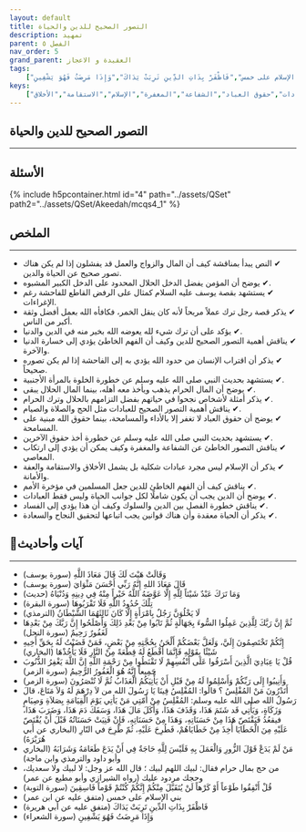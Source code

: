 ```yaml
---
layout: default
title: التصور الصحيح للدين والحياة
description: تمهيد 
parent: الفصل ٥
nav_order: 5
grand_parent: العقيدة و الاعجاز
tags: 
    ["وَقَالَتْ هَيْتَ لَكَ قَالَ مَعَاذَ اللَّهِ","قَالَ مَعَاذَ اللهِ إِنَّهُ رَبِّي أَحْسَنَ مَثْوَايَ","وَمَا تَرَكَ عَبْدٌ شَيْئاً لِلَّهِ إِلَّا عَوَّضَهُ اللَّهُ خَيْراً مِنْهُ فِي دِينِهِ وَدُنْيَاهُ","تِلْكَ حُدُودُ اللَّهِ فَلَا تَقْرَبُوهَا","لَا يَخْلُوَنَّ رَجُلٌ بِامْرَأَةٍ إِلَّا كَانَ ثَالِثَهُمَا الشَّيْطَانُ","ثُمَّ إِنَّ رَبَّكَ لِلَّذِينَ عَمِلُوا السُّوءَ بِجَهَالَةٍ ثُمَّ تَابُوا مِنْ بَعْدِ ذَلِكَ وَأَصْلَحُوا إِنَّ رَبَّكَ مِنْ بَعْدِهَا لَغَفُورٌ رَحِيمٌ","إِنَّكُمْ تَخْتَصِمُونَ إِلَيَّ، وَلَعَلَّ بَعْضَكُمْ أَلْحَنُ بِحُجَّتِهِ مِنْ بَعْضٍ، فَمَنْ قَضَيْتُ لَهُ بِحَقِّ أَخِيهِ شَيْئًا بِقَوْلِهِ فَإِنَّمَا أَقْطَعُ لَهُ قِطْعَةً مِنْ النَّارِ فَلَا يَأْخُذْهَا","قُلْ يَا عِبَادِيَ الَّذِينَ أَسْرَفُوا عَلَى أَنْفُسِهِمْ لَا تَقْنَطُوا مِنْ رَحْمَةِ اللَّهِ إِنَّ اللَّهَ يَغْفِرُ الذُّنُوبَ جَمِيعاً إِنَّهُ هُوَ الْغَفُورُ الرَّحِيمُ","وَأَنِيبُوا إِلَى رَبِّكُمْ وَأَسْلِمُوا لَهُ مِنْ قَبْلِ أَنْ يَأْتِيَكُمُ الْعَذَابُ ثُمَّ لَا تُنْصَرُونَ","أَتَدْرُونَ مَنْ المُفْلِسُ ؟ قالُوا: المُفْلِسُ فِينَا يَا رَسُولَ الله من لاَ دِرْهَمَ لَهُ وَلاَ مَتَاعَ، قالَ رَسُولُ الله صلى الله عليه وسلم: المُفْلِسُ مِنْ أَمّتِي مَنْ يَأتِي يَوْمَ الْقِيَامَةِ بِصَلاَةِ وَصِيَامٍ وَزَكَاةٍ، وَيَأْتِي قَد شَتَمَ هَذَا، وَقَذَفَ هَذَا، وَأَكَلَ مَالَ هَذَا، وَسَفَكَ دَمَ هَذَا، وَضَرَبَ هَذَا، فيقعُدُ فَيَقْتَصّ هَذَا مِنْ حَسَنَاتِهِ، وَهَذَا مِنْ حَسَنَاتِهِ، فَإِنْ فَنِيَتْ حَسَنَاتُهُ قَبْلَ أَنْ يُقْتَصّ عَلَيْهِ مِنَ الْخَطَايَا أُخِذَ مِنْ خَطَايَاهُمْ، فَطُرِحَ عَلَيْهِ، ثُمّ طُرِحَ في النّارِ","مَنْ لَمْ يَدَعْ قَوْلَ الزُّورِ وَالْعَمَلَ بِهِ فَلَيْسَ لِلَّهِ حَاجَةٌ فِي أَنْ يَدَعَ طَعَامَهُ وَشَرَابَهُ","من حج بمال حرام فقال: لبيك اللهم لبيك ؛ قال الله عز وجل: لا لبيك ولا سعديك، وحجك مردود عليك","قُلْ أَنْفِقُوا طَوْعاً أَوْ كَرْهاً لَنْ يُتَقَبَّلَ مِنْكُمْ إِنَّكُمْ كُنْتُمْ قَوْماً فَاسِقِينَ","بني الإسلام على خمس","فَاظْفَرْ بِذَاتِ الدِّينِ تَرِبَتْ يَدَاكَ","وَإِذَا مَرِضَتُ فَهُوَ يَشْفِينِ"]
keys:
    ["التصور الصحيح","الدخل الحلال","الحرام","العبادات","حقوق العباد","الشفاعة","المغفرة","الإسلام","الاستقامة","الأخلاق"]
---
```

## ‏التصور الصحيح للدين والحياة
***
## الأسئلة 
{% include h5pcontainer.html id="4" path="../assets/QSet" path2="../assets/QSet/Akeedah/mcqs4_1" %}
## الملخص
***
- ‏✔ النص يبدأ بمناقشة كيف أن المال والزواج والعمل قد يفشلون إذا لم يكن هناك تصور صحيح عن الحياة والدين. 
- ‏✔ يوضح أن المؤمن يفضل الدخل الحلال المحدود على الدخل الكبير المشبوه. 
- ‏✔ يستشهد بقصة يوسف عليه السلام كمثال على الرفض القاطع للفاحشة رغم الإغراءات. 
- ‏✔ يذكر قصة رجل ترك عملاً مربحاً لأنه كان ينقل الخمر، فكافأه الله بعمل أفضل وثقة أكبر من الناس. 
- ‏✔ يؤكد على أن ترك شيء لله يعوضه الله بخير منه في الدين والدنيا. 
- ‏✔ يناقش أهمية التصور الصحيح للدين وكيف أن الفهم الخاطئ يؤدي إلى خسارة الدنيا والآخرة. 
- ‏✔ يذكر أن اقتراب الإنسان من حدود الله يؤدي به إلى الفاحشة إذا لم يكن تصوره صحيحاً. 
- ‏✔ يستشهد بحديث النبي صلى الله عليه وسلم عن خطورة الخلوة بالمرأة الأجنبية. 
- ‏✔ يوضح أن المال الحرام يذهب ويأخذ معه أهله، بينما المال الحلال يبقى. 
- ‏✔ يذكر أمثلة لأشخاص نجحوا في حياتهم بفضل التزامهم بالحلال وترك الحرام. 
- ‏✔ يناقش أهمية التصور الصحيح للعبادات مثل الحج والصلاة والصيام. 
- ‏✔ يوضح أن حقوق العباد لا تغفر إلا بالأداء والمسامحة، بينما حقوق الله مبنية على المسامحة. 
- ‏✔ يستشهد بحديث النبي صلى الله عليه وسلم عن خطورة أخذ حقوق الآخرين. 
- ‏✔ يناقش التصور الخاطئ عن الشفاعة والمغفرة وكيف يمكن أن يؤدي إلى ارتكاب المعاصي. 
- ‏✔ يذكر أن الإسلام ليس مجرد عبادات شكلية بل يشمل الأخلاق والاستقامة والعفة والأمانة. 
- ‏✔ يناقش كيف أن الفهم الخاطئ للدين جعل المسلمين في مؤخرة الأمم. 
- ‏✔ يوضح أن الدين يجب أن يكون شاملًا لكل جوانب الحياة وليس فقط العبادات. 
- ‏✔ يناقش خطورة الفصل بين الدين والسلوك وكيف أن هذا يؤدي إلى الفساد. 
- ‏✔ يذكر أن الحياة معقدة وأن هناك قوانين يجب اتباعها لتحقيق النجاح والسعادة. 

## 📜آيات وأحاديث
***
- ‏وَقَالَتْ هَيْتَ لَكَ قَالَ مَعَاذَ اللَّهِ (سورة يوسف)
- ‏قَالَ مَعَاذَ اللهِ إِنَّهُ رَبِّي أَحْسَنَ مَثْوَايَ (سورة يوسف)
- ‏وَمَا تَرَكَ عَبْدٌ شَيْئاً لِلَّهِ إِلَّا عَوَّضَهُ اللَّهُ خَيْراً مِنْهُ فِي دِينِهِ وَدُنْيَاهُ (حديث)
- ‏تِلْكَ حُدُودُ اللَّهِ فَلَا تَقْرَبُوهَا (سورة البقرة)
- ‏لَا يَخْلُوَنَّ رَجُلٌ بِامْرَأَةٍ إِلَّا كَانَ ثَالِثَهُمَا الشَّيْطَانُ (الترمذي)
- ‏ثُمَّ إِنَّ رَبَّكَ لِلَّذِينَ عَمِلُوا السُّوءَ بِجَهَالَةٍ ثُمَّ تَابُوا مِنْ بَعْدِ ذَلِكَ وَأَصْلَحُوا إِنَّ رَبَّكَ مِنْ بَعْدِهَا لَغَفُورٌ رَحِيمٌ (سورة النحل)
- ‏إِنَّكُمْ تَخْتَصِمُونَ إِلَيَّ، وَلَعَلَّ بَعْضَكُمْ أَلْحَنُ بِحُجَّتِهِ مِنْ بَعْضٍ، فَمَنْ قَضَيْتُ لَهُ بِحَقِّ أَخِيهِ شَيْئًا بِقَوْلِهِ فَإِنَّمَا أَقْطَعُ لَهُ قِطْعَةً مِنْ النَّارِ فَلَا يَأْخُذْهَا (البخاري)
- ‏قُلْ يَا عِبَادِيَ الَّذِينَ أَسْرَفُوا عَلَى أَنْفُسِهِمْ لَا تَقْنَطُوا مِنْ رَحْمَةِ اللَّهِ إِنَّ اللَّهَ يَغْفِرُ الذُّنُوبَ جَمِيعاً إِنَّهُ هُوَ الْغَفُورُ الرَّحِيمُ (سورة الزمر)
- ‏وَأَنِيبُوا إِلَى رَبِّكُمْ وَأَسْلِمُوا لَهُ مِنْ قَبْلِ أَنْ يَأْتِيَكُمُ الْعَذَابُ ثُمَّ لَا تُنْصَرُونَ (سورة الزمر)
- ‏أَتَدْرُونَ مَنْ المُفْلِسُ ؟ قالُوا: المُفْلِسُ فِينَا يَا رَسُولَ الله من لاَ دِرْهَمَ لَهُ وَلاَ مَتَاعَ، قالَ رَسُولُ الله صلى الله عليه وسلم: المُفْلِسُ مِنْ أَمّتِي مَنْ يَأتِي يَوْمَ الْقِيَامَةِ بِصَلاَةِ وَصِيَامٍ وَزَكَاةٍ، وَيَأْتِي قَد شَتَمَ هَذَا، وَقَذَفَ هَذَا، وَأَكَلَ مَالَ هَذَا، وَسَفَكَ دَمَ هَذَا، وَضَرَبَ هَذَا، فيقعُدُ فَيَقْتَصّ هَذَا مِنْ حَسَنَاتِهِ، وَهَذَا مِنْ حَسَنَاتِهِ، فَإِنْ فَنِيَتْ حَسَنَاتُهُ قَبْلَ أَنْ يُقْتَصّ عَلَيْهِ مِنَ الْخَطَايَا أُخِذَ مِنْ خَطَايَاهُمْ، فَطُرِحَ عَلَيْهِ، ثُمّ طُرِحَ في النّارِ (البخاري عن أَبي هُرَيْرَةَ)
- ‏مَنْ لَمْ يَدَعْ قَوْلَ الزُّورِ وَالْعَمَلَ بِهِ فَلَيْسَ لِلَّهِ حَاجَةٌ فِي أَنْ يَدَعَ طَعَامَهُ وَشَرَابَهُ (البخاري وأبو داود والترمذي وابن ماجة)
- ‏من حج بمال حرام فقال: لبيك اللهم لبيك ؛ قال الله عز وجل: لا لبيك ولا سعديك، وحجك مردود عليك (رواه الشيرازي وأبو مطيع عن عمر)
- ‏قُلْ أَنْفِقُوا طَوْعاً أَوْ كَرْهاً لَنْ يُتَقَبَّلَ مِنْكُمْ إِنَّكُمْ كُنْتُمْ قَوْماً فَاسِقِينَ (سورة التوبة)
- ‏بني الإسلام على خمس (متفق عليه عن ابن عمر)
- ‏فَاظْفَرْ بِذَاتِ الدِّينِ تَرِبَتْ يَدَاكَ (متفق عليه عن أبي هريرة)
- ‏وَإِذَا مَرِضَتُ فَهُوَ يَشْفِينِ (سورة الشعراء)

